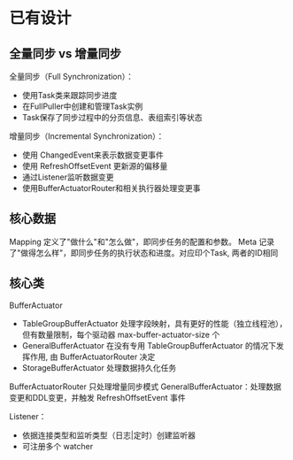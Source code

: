 # 已有设计

## 全量同步 vs 增量同步

全量同步（Full Synchronization）：
- 使用Task类来跟踪同步进度
- 在FullPuller中创建和管理Task实例
- Task保存了同步过程中的分页信息、表组索引等状态

增量同步（Incremental Synchronization）：
- 使用 ChangedEvent来表示数据变更事件
- 使用 RefreshOffsetEvent 更新源的偏移量
- 通过Listener监听数据变更
- 使用BufferActuatorRouter和相关执行器处理变更事

## 核心数据

Mapping 定义了"做什么"和"怎么做"，即同步任务的配置和参数。
Meta 记录了"做得怎么样"，即同步任务的执行状态和进度。对应印个Task, 两者的ID相同


## 核心类

BufferActuator
- TableGroupBufferActuator 处理字段映射，具有更好的性能（独立线程池），但有数量限制，每个驱动器 max-buffer-actuator-size 个
- GeneralBufferActuator 在没有专用 TableGroupBufferActuator 的情况下发挥作用, 由 BufferActuatorRouter 决定
- StorageBufferActuator 处理数据持久化任务

BufferActuatorRouter 只处理增量同步模式
GeneralBufferActuator：处理数据变更和DDL变更，并触发 RefreshOffsetEvent 事件

Listener：
  - 依据连接类型和监听类型（日志|定时）创建监听器
  - 可注册多个 watcher

